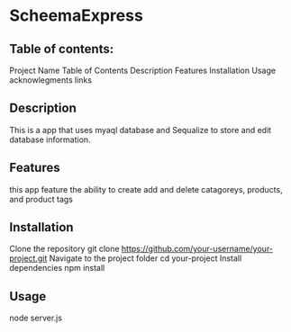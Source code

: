 # ScheemaExpress

## Table of contents:
Project Name
Table of Contents
Description
Features
Installation
Usage
acknowlegments
links

## Description
This is a app that uses myaql database and Sequalize to store and edit database information.

## Features
this app feature the ability to create add and delete catagoreys, products, and product tags

## Installation
 Clone the repository
git clone https://github.com/your-username/your-project.git
 Navigate to the project folder
cd your-project
 Install dependencies
npm install

## Usage
node server.js




